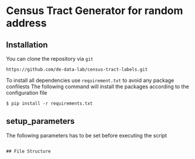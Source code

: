 # Census Tract Generator for random address


## Installation
You can clone the repository via `git`
```
https://github.com/de-data-lab/census-tract-labels.git
```

To install all dependencies use ```requirement.txt``` to avoid any package confilests 
The following command will install the packages according to the configuration file
```
$ pip install -r requirements.txt
```

## setup_parameters
The following parameters has to be set before executing the script
```

## File Structure
```

```
